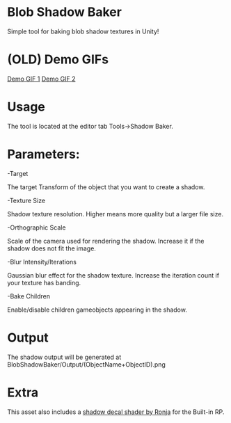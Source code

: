# Blob Shadow Baker
 Simple tool for baking blob shadow textures in Unity!

# (OLD) Demo GIFs
 [Demo GIF 1](https://gyazo.com/5ce594c8f29729b1841618a4561612d3)
 [Demo GIF 2](https://gyazo.com/25377563c485102c4fdbdfa44dd7f5a2)
 
# Usage
The tool is located at the editor tab Tools->Shadow Baker.
 
# Parameters:
 -Target
 
 The target Transform of the object that you want to create a shadow.
 
 -Texture Size
 
 Shadow texture resolution. Higher means more quality but a larger file size.
 
 -Orthographic Scale
 
 Scale of the camera used for rendering the shadow. 
 Increase it if the shadow does not fit the image.
 
 -Blur Intensity/Iterations
 
 Gaussian blur effect for the shadow texture. Increase the iteration count if your texture has banding.
 
 -Bake Children
 
 Enable/disable children gameobjects appearing in the shadow.
 
 # Output
 The shadow output will be generated at BlobShadowBaker/Output/(ObjectName+ObjectID).png
 
 # Extra
 This asset also includes a [shadow decal shader by Ronja](https://github.com/ronja-tutorials/ShaderTutorials/blob/master/Assets/054_Unlit_Decals/UnlitDynamicDecal.shader) for the Built-in RP.


